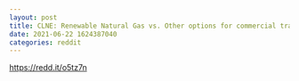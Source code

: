 ```yaml
--- 
layout: post 
title: CLNE: Renewable Natural Gas vs. Other options for commercial transportation. The case CLNE is more than a WSB ticker. It's the future of commercial energy. 
date: 2021-06-22 1624387040 
categories: reddit 
--- 
```

https://redd.it/o5tz7n